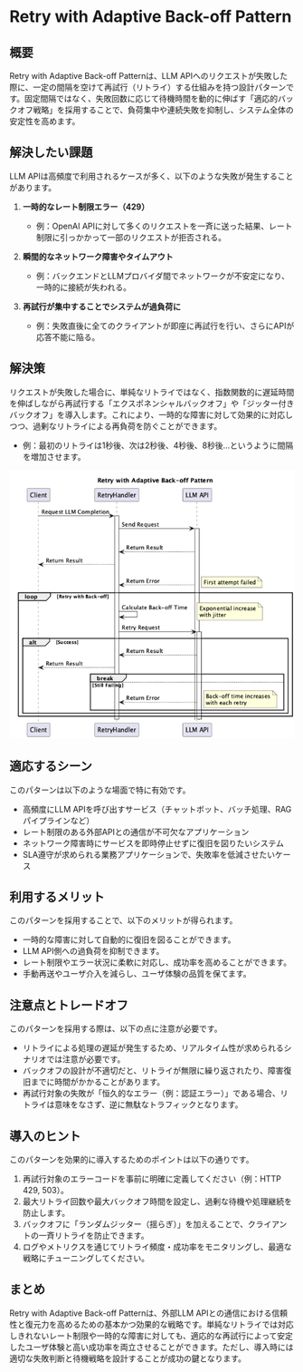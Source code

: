 # Retry with Adaptive Back-off Pattern

## 概要

Retry with Adaptive Back-off Patternは、LLM APIへのリクエストが失敗した際に、一定の間隔を空けて再試行（リトライ）する仕組みを持つ設計パターンです。固定間隔ではなく、失敗回数に応じて待機時間を動的に伸ばす「適応的バックオフ戦略」を採用することで、負荷集中や連続失敗を抑制し、システム全体の安定性を高めます。

## 解決したい課題

LLM APIは高頻度で利用されるケースが多く、以下のような失敗が発生することがあります。

1. **一時的なレート制限エラー（429）**
   - 例：OpenAI APIに対して多くのリクエストを一斉に送った結果、レート制限に引っかかって一部のリクエストが拒否される。

2. **瞬間的なネットワーク障害やタイムアウト**
   - 例：バックエンドとLLMプロバイダ間でネットワークが不安定になり、一時的に接続が失われる。

3. **再試行が集中することでシステムが過負荷に**
   - 例：失敗直後に全てのクライアントが即座に再試行を行い、さらにAPIが応答不能に陥る。

## 解決策

リクエストが失敗した場合に、単純なリトライではなく、指数関数的に遅延時間を伸ばしながら再試行する「エクスポネンシャルバックオフ」や「ジッター付きバックオフ」を導入します。これにより、一時的な障害に対して効果的に対応しつつ、過剰なリトライによる再負荷を防ぐことができます。

- 例：最初のリトライは1秒後、次は2秒後、4秒後、8秒後…というように間隔を増加させます。

![img](./uml/images/retry_with_adaptive_back_off_pattern.png)

## 適応するシーン

このパターンは以下のような場面で特に有効です。

- 高頻度にLLM APIを呼び出すサービス（チャットボット、バッチ処理、RAGパイプラインなど）
- レート制限のある外部APIとの通信が不可欠なアプリケーション
- ネットワーク障害時にサービスを即時停止せずに復旧を図りたいシステム
- SLA遵守が求められる業務アプリケーションで、失敗率を低減させたいケース

## 利用するメリット

このパターンを採用することで、以下のメリットが得られます。

- 一時的な障害に対して自動的に復旧を図ることができます。
- LLM API側への過負荷を抑制できます。
- レート制限やエラー状況に柔軟に対応し、成功率を高めることができます。
- 手動再送やユーザ介入を減らし、ユーザ体験の品質を保てます。

## 注意点とトレードオフ

このパターンを採用する際は、以下の点に注意が必要です。

- リトライによる処理の遅延が発生するため、リアルタイム性が求められるシナリオでは注意が必要です。
- バックオフの設計が不適切だと、リトライが無限に繰り返されたり、障害復旧までに時間がかかることがあります。
- 再試行対象の失敗が「恒久的なエラー（例：認証エラー）」である場合、リトライは意味をなさず、逆に無駄なトラフィックとなります。

## 導入のヒント

このパターンを効果的に導入するためのポイントは以下の通りです。

1. 再試行対象のエラーコードを事前に明確に定義してください（例：HTTP 429, 503）。
2. 最大リトライ回数や最大バックオフ時間を設定し、過剰な待機や処理継続を防止します。
3. バックオフに「ランダムジッター（揺らぎ）」を加えることで、クライアントの一斉リトライを防止できます。
4. ログやメトリクスを通じてリトライ頻度・成功率をモニタリングし、最適な戦略にチューニングしてください。

## まとめ

Retry with Adaptive Back-off Patternは、外部LLM APIとの通信における信頼性と復元力を高めるための基本かつ効果的な戦略です。単純なリトライでは対応しきれないレート制限や一時的な障害に対しても、適応的な再試行によって安定したユーザ体験と高い成功率を両立させることができます。ただし、導入時には適切な失敗判断と待機戦略を設計することが成功の鍵となります。

